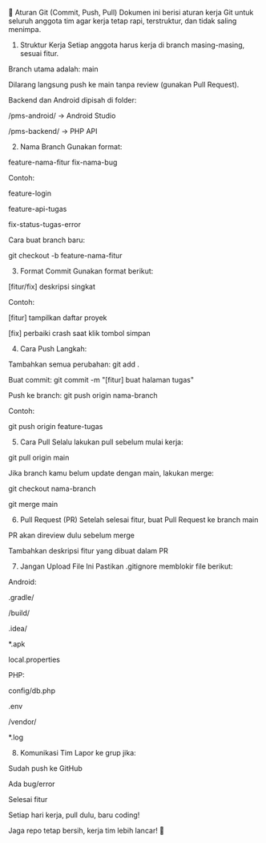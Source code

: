 🚦 Aturan Git (Commit, Push, Pull)
Dokumen ini berisi aturan kerja Git untuk seluruh anggota tim agar kerja tetap rapi, terstruktur, dan tidak saling menimpa.

1. Struktur Kerja
Setiap anggota harus kerja di branch masing-masing, sesuai fitur.

Branch utama adalah: main

Dilarang langsung push ke main tanpa review (gunakan Pull Request).

Backend dan Android dipisah di folder:

/pms-android/ → Android Studio

/pms-backend/ → PHP API

2. Nama Branch
Gunakan format:

feature-nama-fitur
fix-nama-bug

Contoh:

feature-login

feature-api-tugas

fix-status-tugas-error

Cara buat branch baru:

git checkout -b feature-nama-fitur

3. Format Commit
Gunakan format berikut:

[fitur/fix] deskripsi singkat

Contoh:

[fitur] tampilkan daftar proyek

[fix] perbaiki crash saat klik tombol simpan

4. Cara Push
Langkah:

Tambahkan semua perubahan: git add .

Buat commit: git commit -m "[fitur] buat halaman tugas"

Push ke branch: git push origin nama-branch

Contoh:

git push origin feature-tugas

5. Cara Pull
Selalu lakukan pull sebelum mulai kerja:

git pull origin main

Jika branch kamu belum update dengan main, lakukan merge:

git checkout nama-branch

git merge main

6. Pull Request (PR)
Setelah selesai fitur, buat Pull Request ke branch main

PR akan direview dulu sebelum merge

Tambahkan deskripsi fitur yang dibuat dalam PR

7. Jangan Upload File Ini
Pastikan .gitignore memblokir file berikut:

Android:

.gradle/

/build/

.idea/

*.apk

local.properties

PHP:

config/db.php

.env

/vendor/

*.log

8. Komunikasi Tim
Lapor ke grup jika:

Sudah push ke GitHub

Ada bug/error

Selesai fitur

Setiap hari kerja, pull dulu, baru coding!

Jaga repo tetap bersih, kerja tim lebih lancar! 🚀
